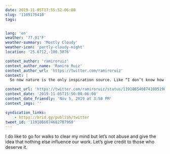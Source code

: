 ```yaml
---
date: 2019-11-05T17:55:52-06:00
slug: '1105175410'
tags:


lang: 'en'
weather: '77.91°F'
weather-summary: 'Mostly Cloudy'
weather-icon: 'partly-cloudy-night'
location: '25.6712,-100.3076'

context_author: 'ramiroruiz'
context_author_name: 'Ramiro Ruiz'
context_author_url: 'https://twitter.com/ramiroruiz'
context: |
  So now nature is the only inspiration source. Like “I don’t know how to do this, I need to stare at some trees to get the answer” (https://ramiroruiz.com/notes/2019/11/05/17-48-00)

context_url: 'https://twitter.com/ramiroruiz/status/1191865408741085190?s=12'
context_date: '2019-11-05T15:50:00-06:00'
context_date_friendly: 'Nov 5, 2019 at 3:50 PM'
context_imgs: ''

syndication_links:
    - https://brid.gy/publish/twitter
tweet_id: '1191866674682707968'
---
```

I do like to go for walks to clear my mind but let’s not abuse and give the idea that nothing else influence our work. Let’s give credit to those who deserve it.